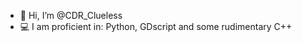 - 👋 Hi, I’m @CDR_Clueless
- 💻 I am proficient in: Python, GDscript and some rudimentary C++
<!---
- 👀 I’m interested in many things
- 🌱 I’m currently learning as much as I can
- 📫 How to reach me: Don't
- 💞️ I’m looking to collaborate on nothing much
--->

<!---
CDR-Clueless/CDR-Clueless is a ✨ special ✨ repository because its `README.md` (this file) appears on your GitHub profile.
You can click the Preview link to take a look at your changes.
--->
